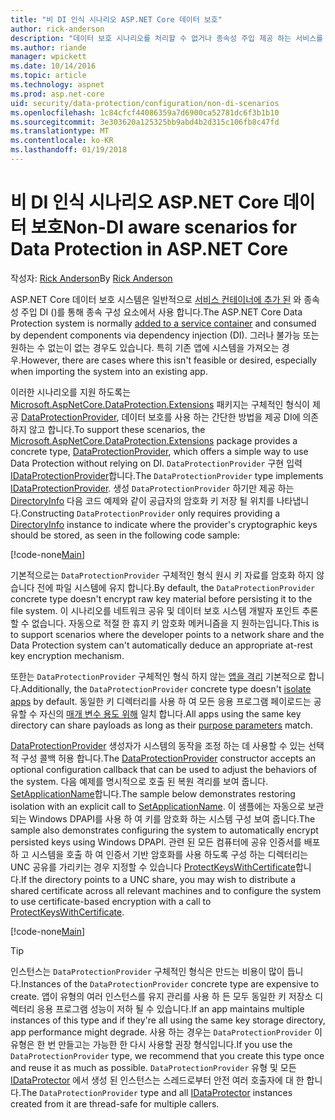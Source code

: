 ```yaml
---
title: "비 DI 인식 시나리오 ASP.NET Core 데이터 보호"
author: rick-anderson
description: "데이터 보호 시나리오를 처리할 수 없거나 종속성 주입 제공 하는 서비스를 사용 하지 않을 지 원하는 방법에 알아봅니다."
ms.author: riande
manager: wpickett
ms.date: 10/14/2016
ms.topic: article
ms.technology: aspnet
ms.prod: asp.net-core
uid: security/data-protection/configuration/non-di-scenarios
ms.openlocfilehash: 1c84cfcf44086359a7d6900ca52781dc6f3b1b10
ms.sourcegitcommit: 3e303620a125325bb9abd4b2d315c106fb8c47fd
ms.translationtype: MT
ms.contentlocale: ko-KR
ms.lasthandoff: 01/19/2018
---
```

# <a name="non-di-aware-scenarios-for-data-protection-in-aspnet-core"></a><span data-ttu-id="f97f9-103">비 DI 인식 시나리오 ASP.NET Core 데이터 보호</span><span class="sxs-lookup"><span data-stu-id="f97f9-103">Non-DI aware scenarios for Data Protection in ASP.NET Core</span></span>

<span data-ttu-id="f97f9-104">작성자: [Rick Anderson](https://twitter.com/RickAndMSFT)</span><span class="sxs-lookup"><span data-stu-id="f97f9-104">By [Rick Anderson](https://twitter.com/RickAndMSFT)</span></span>

<span data-ttu-id="f97f9-105">ASP.NET Core 데이터 보호 시스템은 일반적으로 [서비스 컨테이너에 추가 된](xref:security/data-protection/consumer-apis/overview) 와 종속성 주입 DI ()를 통해 종속 구성 요소에서 사용 합니다.</span><span class="sxs-lookup"><span data-stu-id="f97f9-105">The ASP.NET Core Data Protection system is normally [added to a service container](xref:security/data-protection/consumer-apis/overview) and consumed by dependent components via dependency injection (DI).</span></span> <span data-ttu-id="f97f9-106">그러나 불가능 또는 원하는 수 없는이 없는 경우도 있습니다. 특히 기존 앱에 시스템을 가져오는 경우.</span><span class="sxs-lookup"><span data-stu-id="f97f9-106">However, there are cases where this isn't feasible or desired, especially when importing the system into an existing app.</span></span>

<span data-ttu-id="f97f9-107">이러한 시나리오를 지원 하도록는 [Microsoft.AspNetCore.DataProtection.Extensions](https://www.nuget.org/packages/Microsoft.AspNetCore.DataProtection.Extensions/) 패키지는 구체적인 형식이 제공 [DataProtectionProvider](/dotnet/api/Microsoft.AspNetCore.DataProtection.DataProtectionProvider), 데이터 보호를 사용 하는 간단한 방법을 제공 DI에 의존 하지 않고 합니다.</span><span class="sxs-lookup"><span data-stu-id="f97f9-107">To support these scenarios, the [Microsoft.AspNetCore.DataProtection.Extensions](https://www.nuget.org/packages/Microsoft.AspNetCore.DataProtection.Extensions/) package provides a concrete type, [DataProtectionProvider](/dotnet/api/Microsoft.AspNetCore.DataProtection.DataProtectionProvider), which offers a simple way to use Data Protection without relying on DI.</span></span> <span data-ttu-id="f97f9-108">`DataProtectionProvider` 구현 입력 [IDataProtectionProvider](/dotnet/api/microsoft.aspnetcore.dataprotection.idataprotectionprovider)합니다.</span><span class="sxs-lookup"><span data-stu-id="f97f9-108">The `DataProtectionProvider` type implements [IDataProtectionProvider](/dotnet/api/microsoft.aspnetcore.dataprotection.idataprotectionprovider).</span></span> <span data-ttu-id="f97f9-109">생성 `DataProtectionProvider` 하기만 제공 하는 [DirectoryInfo](/dotnet/api/system.io.directoryinfo) 다음 코드 예제와 같이 공급자의 암호화 키 저장 될 위치를 나타냅니다.</span><span class="sxs-lookup"><span data-stu-id="f97f9-109">Constructing `DataProtectionProvider` only requires providing a [DirectoryInfo](/dotnet/api/system.io.directoryinfo) instance to indicate where the provider's cryptographic keys should be stored, as seen in the following code sample:</span></span>

[!code-none[Main](non-di-scenarios/_static/nodisample1.cs)]

<span data-ttu-id="f97f9-110">기본적으로는 `DataProtectionProvider` 구체적인 형식 원시 키 자료를 암호화 하지 않습니다 전에 파일 시스템에 유지 합니다.</span><span class="sxs-lookup"><span data-stu-id="f97f9-110">By default, the `DataProtectionProvider` concrete type doesn't encrypt raw key material before persisting it to the file system.</span></span> <span data-ttu-id="f97f9-111">이 시나리오를 네트워크 공유 및 데이터 보호 시스템 개발자 포인트 추론할 수 없습니다. 자동으로 적절 한 휴지 키 암호화 메커니즘을 지 원하는입니다.</span><span class="sxs-lookup"><span data-stu-id="f97f9-111">This is to support scenarios where the developer points to a network share and the Data Protection system can't automatically deduce an appropriate at-rest key encryption mechanism.</span></span>

<span data-ttu-id="f97f9-112">또한는 `DataProtectionProvider` 구체적인 형식 하지 않는 [앱을 격리](xref:security/data-protection/configuration/overview#per-application-isolation) 기본적으로 합니다.</span><span class="sxs-lookup"><span data-stu-id="f97f9-112">Additionally, the `DataProtectionProvider` concrete type doesn't [isolate apps](xref:security/data-protection/configuration/overview#per-application-isolation) by default.</span></span> <span data-ttu-id="f97f9-113">동일한 키 디렉터리를 사용 하 여 모든 응용 프로그램 페이로드는 공유할 수 자신의 [매개 변수 용도 위해](xref:security/data-protection/consumer-apis/purpose-strings) 일치 합니다.</span><span class="sxs-lookup"><span data-stu-id="f97f9-113">All apps using the same key directory can share payloads as long as their [purpose parameters](xref:security/data-protection/consumer-apis/purpose-strings) match.</span></span>

<span data-ttu-id="f97f9-114">[DataProtectionProvider](/dotnet/api/microsoft.aspnetcore.dataprotection.dataprotectionprovider) 생성자가 시스템의 동작을 조정 하는 데 사용할 수 있는 선택적 구성 콜백 허용 합니다.</span><span class="sxs-lookup"><span data-stu-id="f97f9-114">The [DataProtectionProvider](/dotnet/api/microsoft.aspnetcore.dataprotection.dataprotectionprovider) constructor accepts an optional configuration callback that can be used to adjust the behaviors of the system.</span></span> <span data-ttu-id="f97f9-115">다음 예제를 명시적으로 호출 된 복원 격리를 보여 줍니다. [SetApplicationName](/dotnet/api/microsoft.aspnetcore.dataprotection.dataprotectionbuilderextensions.setapplicationname)합니다.</span><span class="sxs-lookup"><span data-stu-id="f97f9-115">The sample below demonstrates restoring isolation with an explicit call to [SetApplicationName](/dotnet/api/microsoft.aspnetcore.dataprotection.dataprotectionbuilderextensions.setapplicationname).</span></span> <span data-ttu-id="f97f9-116">이 샘플에는 자동으로 보관 되는 Windows DPAPI를 사용 하 여 키를 암호화 하는 시스템 구성 보여 줍니다.</span><span class="sxs-lookup"><span data-stu-id="f97f9-116">The sample also demonstrates configuring the system to automatically encrypt persisted keys using Windows DPAPI.</span></span> <span data-ttu-id="f97f9-117">관련 된 모든 컴퓨터에 공유 인증서를 배포 하 고 시스템을 호출 하 여 인증서 기반 암호화를 사용 하도록 구성 하는 디렉터리는 UNC 공유를 가리키는 경우 지정할 수 있습니다 [ProtectKeysWithCertificate](/dotnet/api/microsoft.aspnetcore.dataprotection.dataprotectionbuilderextensions.protectkeyswithcertificate)합니다.</span><span class="sxs-lookup"><span data-stu-id="f97f9-117">If the directory points to a UNC share, you may wish to distribute a shared certificate across all relevant machines and to configure the system to use certificate-based encryption with a call to [ProtectKeysWithCertificate](/dotnet/api/microsoft.aspnetcore.dataprotection.dataprotectionbuilderextensions.protectkeyswithcertificate).</span></span>

[!code-none[Main](non-di-scenarios/_static/nodisample2.cs)]

> [!TIP]
> <span data-ttu-id="f97f9-118">인스턴스는 `DataProtectionProvider` 구체적인 형식은 만드는 비용이 많이 듭니다.</span><span class="sxs-lookup"><span data-stu-id="f97f9-118">Instances of the `DataProtectionProvider` concrete type are expensive to create.</span></span> <span data-ttu-id="f97f9-119">앱이 유형의 여러 인스턴스를 유지 관리를 사용 하 든 모두 동일한 키 저장소 디렉터리 응용 프로그램 성능이 저하 될 수 있습니다.</span><span class="sxs-lookup"><span data-stu-id="f97f9-119">If an app maintains multiple instances of this type and if they're all using the same key storage directory, app performance might degrade.</span></span> <span data-ttu-id="f97f9-120">사용 하는 경우는 `DataProtectionProvider` 이 유형은 한 번 만들고는 가능한 한 다시 사용할 권장 형식입니다.</span><span class="sxs-lookup"><span data-stu-id="f97f9-120">If you use the `DataProtectionProvider` type, we recommend that you create this type once and reuse it as much as possible.</span></span> <span data-ttu-id="f97f9-121">`DataProtectionProvider` 유형 및 모든 [IDataProtector](/dotnet/api/microsoft.aspnetcore.dataprotection.idataprotector) 에서 생성 된 인스턴스는 스레드로부터 안전 여러 호출자에 대 한 합니다.</span><span class="sxs-lookup"><span data-stu-id="f97f9-121">The `DataProtectionProvider` type and all [IDataProtector](/dotnet/api/microsoft.aspnetcore.dataprotection.idataprotector) instances created from it are thread-safe for multiple callers.</span></span>
